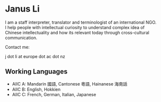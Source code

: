 # Janus Li

I am a staff interpreter, translator and terminologist of an international NGO. I help people with intellectual curiosity to understand complex idea of Chinese intellectuality and how its relevant today through cross-cultural communication.

Contact me:

j dot li at europe dot ac dot nz

## Working Languages

- AIIC A: Mandarin 國語, Cantonese 粵語, Hainanese 海南話
- AIIC B: English, Hokkien </li>
- AIIC C: French, German, Italian, Japanese

